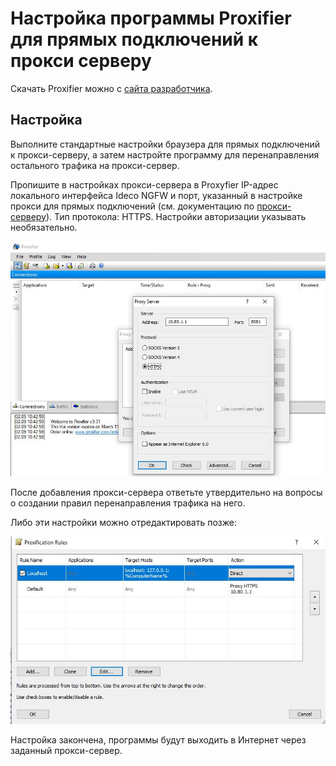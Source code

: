 # Настройка программы Proxifier для прямых подключений к прокси серверу

Скачать Proxifier можно с [сайта разработчика](http://www.proxifier.com).

## Настройка

Выполните стандартные настройки браузера для прямых подключений к прокси-серверу, а затем настройте программу для перенаправления остального трафика на прокси-сервер.

Пропишите в настройках прокси-сервера в Proxyfier IP-адрес локального интерфейса Ideco NGFW и порт, указанный в настройке прокси для прямых подключений (см. документацию по [прокси-серверу](../../settings/services/proxy/direct-connection-proxy.md)). Тип протокола: HTTPS. Настройки авторизации указывать необязательно.

![](../../.gitbook/assets/proxyfier1.jpg)

После добавления прокси-сервера ответьте утвердительно на вопросы о создании правил перенаправления трафика на него.

Либо эти настройки можно отредактировать позже:

![](../../.gitbook/assets/proxyfier2.jpg)

Настройка закончена, программы будут выходить в Интернет через заданный прокси-сервер.
